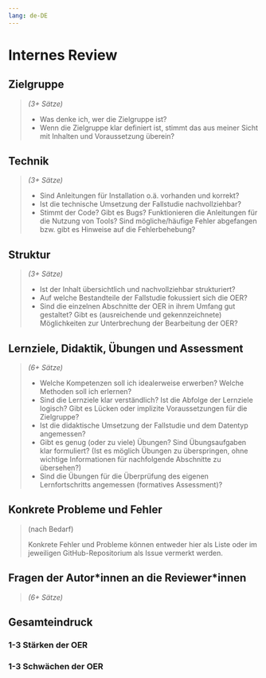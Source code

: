 ```yaml
---
lang: de-DE
---
```


# Internes Review

## Zielgruppe
> _(3+ Sätze)_
> 
> - Was denke ich, wer die Zielgruppe ist?
> - Wenn die Zielgruppe klar definiert ist, stimmt das aus meiner Sicht mit Inhalten und Voraussetzung überein?


## Technik
> _(3+ Sätze)_
> 
> - Sind Anleitungen für Installation o.ä. vorhanden und korrekt?
> - Ist die technische Umsetzung der Fallstudie nachvollziehbar?
> - Stimmt der Code? Gibt es Bugs? Funktionieren die Anleitungen für die Nutzung von Tools? Sind mögliche/häufige Fehler abgefangen bzw. gibt es Hinweise auf die Fehlerbehebung?


## Struktur
> _(3+ Sätze)_
> 
> - Ist der Inhalt übersichtlich und nachvollziehbar strukturiert?
> - Auf welche Bestandteile der Fallstudie fokussiert sich die OER?
> - Sind die einzelnen Abschnitte der OER in ihrem Umfang gut gestaltet? Gibt es (ausreichende und gekennzeichnete) Möglichkeiten zur Unterbrechung der Bearbeitung der OER?


## Lernziele, Didaktik, Übungen und Assessment
> _(6+ Sätze)_
> 
> - Welche Kompetenzen soll ich idealerweise erwerben? Welche Methoden soll ich erlernen?
> - Sind die Lernziele klar verständlich? Ist die Abfolge der Lernziele logisch? Gibt es Lücken oder implizite Voraussetzungen für die Zielgruppe?
> - Ist die didaktische Umsetzung der Fallstudie und dem Datentyp angemessen?
> - Gibt es genug (oder zu viele) Übungen? Sind Übungsaufgaben klar formuliert? (Ist es möglich Übungen zu überspringen, ohne wichtige Informationen für nachfolgende Abschnitte zu übersehen?)
> - Sind die Übungen für die Überprüfung des eigenen Lernfortschritts angemessen (formatives Assessment)?


## Konkrete Probleme und Fehler
> (nach Bedarf)
> 
> Konkrete Fehler und Probleme können entweder hier als Liste oder im jeweiligen GitHub-Repositorium als Issue vermerkt werden.


## Fragen der Autor\*innen an die Reviewer\*innen
> _(6+ Sätze)_


## Gesamteindruck

### 1-3 Stärken der OER

### 1-3 Schwächen der OER

